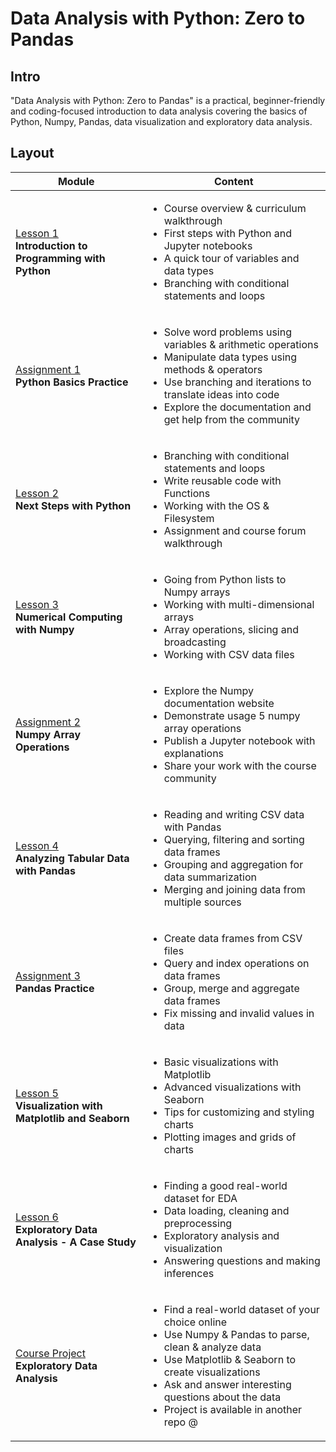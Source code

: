 # Data Analysis with Python: Zero to Pandas

## Intro
"Data Analysis with Python: Zero to Pandas" is a practical, beginner-friendly and coding-focused introduction to data analysis covering the basics of Python, Numpy, Pandas, data visualization and exploratory data analysis. 

## Layout

Module|Content
---|---
[Lesson 1](https://github.com/shreyagopal/Data-Analysis-with-Python-Zero-to-Pandas/tree/main/1.%20Lesson%201)<br>**Introduction to Programming with Python** | <ul><li>Course overview & curriculum walkthrough<li>First steps with Python and Jupyter notebooks<li>A quick tour of variables and data types<li>Branching with conditional statements and loops</ul>
[Assignment 1](https://github.com/shreyagopal/Data-Analysis-with-Python-Zero-to-Pandas/tree/main/2.%20Assignment%201)<br>**Python Basics Practice** |<ul><li>Solve word problems using variables & arithmetic operations<li>Manipulate data types using methods & operators<li>Use branching and iterations to translate ideas into code<li>Explore the documentation and get help from the community</ul>
[Lesson 2](https://github.com/shreyagopal/Data-Analysis-with-Python-Zero-to-Pandas/tree/main/3.%20Lesson%202)<br>**Next Steps with Python** | <ul><li>Branching with conditional statements and loops<li>Write reusable code with Functions<li>Working with the OS & Filesystem<li>Assignment and course forum walkthrough</ul>
[Lesson 3](https://github.com/shreyagopal/Data-Analysis-with-Python-Zero-to-Pandas/tree/main/4.%20Lesson%203)<br>**Numerical Computing with Numpy** | <ul><li>Going from Python lists to Numpy arrays<li>Working with multi-dimensional arrays<li>Array operations, slicing and broadcasting<li>Working with CSV data files</ul>
[Assignment 2](https://github.com/shreyagopal/Data-Analysis-with-Python-Zero-to-Pandas/tree/main/5.%20Assignment%202)<br>**Numpy Array Operations** |<ul><li>Explore the Numpy documentation website<li>Demonstrate usage 5 numpy array operations<li>Publish a Jupyter notebook with explanations<li>Share your work with the course community</ul>
[Lesson 4](https://github.com/shreyagopal/Data-Analysis-with-Python-Zero-to-Pandas/tree/main/6.%20Lesson%204)<br>**Analyzing Tabular Data with Pandas** | <ul><li>Reading and writing CSV data with Pandas<li>Querying, filtering and sorting data frames<li>Grouping and aggregation for data summarization<li>Merging and joining data from multiple sources</ul>
[Assignment 3](https://github.com/shreyagopal/Data-Analysis-with-Python-Zero-to-Pandas/tree/main/7.%20Assignment%203)<br>**Pandas Practice** |<ul><li>Create data frames from CSV files<li>Query and index operations on data frames<li>Group, merge and aggregate data frames<li>Fix missing and invalid values in data</ul>
[Lesson 5](https://github.com/shreyagopal/Data-Analysis-with-Python-Zero-to-Pandas/tree/main/8.%20Lesson%205)<br>**Visualization with Matplotlib and Seaborn** | <ul><li>Basic visualizations with Matplotlib<li>Advanced visualizations with Seaborn<li>Tips for customizing and styling charts<li>Plotting images and grids of charts</ul>
[Lesson 6](https://github.com/shreyagopal/Data-Analysis-with-Python-Zero-to-Pandas/tree/main/9.%20Lesson%206)<br> **Exploratory Data Analysis - A Case Study** | <ul><li>Finding a good real-world dataset for EDA<li>Data loading, cleaning and preprocessing<li>Exploratory analysis and visualization<li>Answering questions and making inferences</ul>
[Course Project]()<br>**Exploratory Data Analysis** | <ul><li>Find a real-world dataset of your choice online<li>Use Numpy & Pandas to parse, clean & analyze data<li>Use Matplotlib & Seaborn to create visualizations<li>Ask and answer interesting questions about the data<li>Project is available in another repo @</ul>
